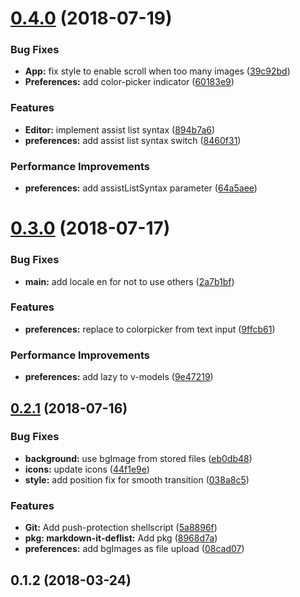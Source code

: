 <a name="0.4.0"></a>
# [0.4.0](https://github.com/AquiTCD/yantan/compare/v0.3.0...v0.4.0) (2018-07-19)


### Bug Fixes

* **App:** fix style to enable scroll when too many images ([39c92bd](https://github.com/AquiTCD/yantan/commit/39c92bd))
* **Preferences:** add color-picker indicator ([60183e9](https://github.com/AquiTCD/yantan/commit/60183e9))


### Features

* **Editor:** implement assist list syntax ([894b7a6](https://github.com/AquiTCD/yantan/commit/894b7a6))
* **preferences:** add assist list syntax switch ([8460f31](https://github.com/AquiTCD/yantan/commit/8460f31))


### Performance Improvements

* **preferences:** add assistListSyntax parameter ([64a5aee](https://github.com/AquiTCD/yantan/commit/64a5aee))



<a name="0.3.0"></a>
# [0.3.0](https://github.com/AquiTCD/yantan/compare/v0.2.1...v0.3.0) (2018-07-17)


### Bug Fixes

* **main:** add locale en for not to use others ([2a7b1bf](https://github.com/AquiTCD/yantan/commit/2a7b1bf))


### Features

* **preferences:** replace to colorpicker from text input ([9ffcb61](https://github.com/AquiTCD/yantan/commit/9ffcb61))


### Performance Improvements

* **preferences:** add lazy to v-models ([9e47219](https://github.com/AquiTCD/yantan/commit/9e47219))



<a name="0.2.1"></a>
## [0.2.1](https://github.com/AquiTCD/yantan/compare/v0.2.0...v0.2.1) (2018-07-16)


### Bug Fixes

* **background:** use bgImage from stored files ([eb0db48](https://github.com/AquiTCD/yantan/commit/eb0db48))
* **icons:** update icons ([44f1e9e](https://github.com/AquiTCD/yantan/commit/44f1e9e))
* **style:** add position fix for smooth transition ([038a8c5](https://github.com/AquiTCD/yantan/commit/038a8c5))


### Features

* **Git:** Add push-protection shellscript ([5a8896f](https://github.com/AquiTCD/yantan/commit/5a8896f))
* **pkg: markdown-it-deflist:** Add pkg ([8968d7a](https://github.com/AquiTCD/yantan/commit/8968d7a))
* **preferences:** add bgImages as file upload ([08cad07](https://github.com/AquiTCD/yantan/commit/08cad07))



<a name="0.1.2"></a>
## 0.1.2 (2018-03-24)



